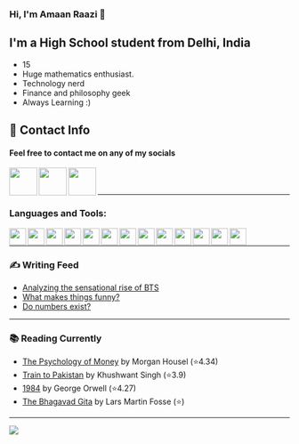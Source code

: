 ### Hi, I'm Amaan Raazi 👋 



## I'm a High School student from Delhi, India

- 15
- Huge mathematics enthusiast.
- Technology nerd
- Finance and philosophy geek
- Always Learning :)


## 📝 Contact Info

#### Feel free to contact me on any of my socials
[<img align="left"  width="50px" height="50px" src="https://cdn.jsdelivr.net/npm/simple-icons@v3/icons/medium.svg" />][essays]
[<img align="left"  width="50px" height="50px" src="https://cdn.jsdelivr.net/npm/simple-icons@v3/icons/instagram.svg" />][instagram]
[<img align="left"  width="50px" height="50px" src="https://cdn.jsdelivr.net/npm/simple-icons@v3/icons/gmail.svg" />][email]
<br>
<br>

---
### Languages and Tools:
<img align="left"  width="30px" src="https://cdn.jsdelivr.net/npm/simple-icons@v3/icons/notion.svg" />
<img align="left"  width="30px" src="https://cdn.jsdelivr.net/npm/simple-icons@v3/icons/windows.svg" />
<img align="left"  width="30px" src="https://cdn.jsdelivr.net/npm/simple-icons@v3/icons/linux.svg" />
<img align="left"  width="30px" src="https://cdn.jsdelivr.net/npm/simple-icons@v3/icons/android.svg" />
<img align="left"  width="30px" src="https://cdn.jsdelivr.net/npm/simple-icons@v3/icons/html5.svg" />
<img align="left"  width="30px" src="https://cdn.jsdelivr.net/npm/simple-icons@v3/icons/css3.svg" />
<img align="left"  width="30px" src="https://cdn.jsdelivr.net/npm/simple-icons@v3/icons/javascript.svg" />
<img align="left"  width="30px" src="https://cdn.jsdelivr.net/npm/simple-icons@v3/icons/python.svg" />
<img align="left"  width="30px" src="https://cdn.jsdelivr.net/npm/simple-icons@v3/icons/jupyter.svg" />
<img align="left"  width="30px" src="https://cdn.jsdelivr.net/npm/simple-icons@v3/icons/git.svg" />
<img align="left"  width="30px" src="https://cdn.jsdelivr.net/npm/simple-icons@v3/icons/github.svg" />
<img align="left"  width="30px" src="https://cdn.jsdelivr.net/npm/simple-icons@v3/icons/jetbrains.svg" />
<img align="left"  width="30px" src="https://cdn.jsdelivr.net/npm/simple-icons@v3/icons/pycharm.svg" />
<br>

---

### ✍ Writing Feed
<!-- MEDIUM-LIST:START -->
- [Analyzing the sensational rise of BTS](https://medium.com/@amaanraazi/analyzing-the-sensational-rise-of-bts-b5092ca0d47f?source=rss-74ba5cbcf80a------2)
- [What makes things funny?](https://medium.com/@amaanraazi/what-makes-things-funny-12702cfe194e?source=rss-74ba5cbcf80a------2)
- [Do numbers exist?](https://medium.com/@amaanraazi/do-numbers-exist-2bf013c3571c?source=rss-74ba5cbcf80a------2)
<!-- MEDIUM-LIST:END -->

---
### 📚 Reading Currently
<!-- GOODREADS-LIST:START -->
- [The Psychology of Money](https://www.goodreads.com/review/show/3979371114?utm_medium=api&utm_source=rss) by Morgan Housel (⭐️4.34)
- [Train to Pakistan](https://www.goodreads.com/review/show/3953505621?utm_medium=api&utm_source=rss) by Khushwant Singh (⭐️3.9)
- [1984](https://www.goodreads.com/review/show/3953504697?utm_medium=api&utm_source=rss) by George Orwell (⭐️4.27)
- [The Bhagavad Gita](https://www.goodreads.com/review/show/3953503409?utm_medium=api&utm_source=rss) by Lars Martin Fosse (⭐️)
<!-- GOODREADS-LIST:END -->
----

<a href="https://github.com/amr-raazi">
<img src="https://github-readme-stats.vercel.app/api?username=amr-raazi&show_icons=true&hide_border=true&theme=onedark" />
</a>

[email]: mailto:utrebsto@gmail.com
[essays]: https://medium.com/@amaanraazi
[instagram]: https://www.instagram.com/amr_raazi/
